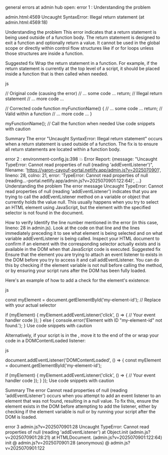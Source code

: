 general errors at admin hub open:
error 1 : Understanding the problem

admin.html:4569 Uncaught SyntaxError: Illegal return statement (at admin.html:4569:18)

Understanding the problem
This error indicates that a return statement is being used outside of a function body. The return statement is designed to exit a function and optionally return a value. It cannot be used in the global scope or directly within control flow structures like if or for loops unless those structures are inside a function.

Suggested fix
Wrap the return statement in a function. For example, if the return statement is currently at the top level of a script, it should be placed inside a function that is then called when needed.

js

// Original code (causing the error)
// ... some code ...
return; // Illegal return statement
// ... more code ...

// Corrected code
function myFunctionName() {
  // ... some code ...
  return; // Valid within a function
  // ... more code ...
}

myFunctionName(); // Call the function when needed
Use code snippets with caution

Summary
The error "Uncaught SyntaxError: Illegal return statement" occurs when a return statement is used outside of a function. The fix is to ensure all return statements are located within a function body.


error 2 :
environment-config.js:398 💥 Error Report: 
{message: "Uncaught TypeError: Cannot read properties of null (reading 'addEventListener')", filename: 'https://yaron-cayouf-portal.netlify.app/admin.js?v=2025070901', lineno: 28, colno: 21, error: 'TypeError: Cannot read properties of null (reading…-portal.netlify.app/admin.js?v=2025070901:122:64)', …}
Understanding the problem
The error message Uncaught TypeError: Cannot read properties of null (reading 'addEventListener') indicates that you are trying to call the addEventListener method on a variable or object that currently holds the value null. This usually happens when you try to select an HTML element using JavaScript, but the element with the specified selector is not found in the document.

How to verify
Identify the line number mentioned in the error (in this case, lineno: 28 in admin.js).
Look at the code on that line and the lines immediately preceding it to see what element is being selected and on what variable addEventListener is being called.
Inspect your HTML document to confirm if an element with the corresponding selector actually exists and is available in the DOM when that JavaScript code is executed.
Suggested fix
Ensure that the element you are trying to attach an event listener to exists in the DOM before you try to access it and call addEventListener. You can do this by checking if the element variable is not null before calling the method, or by ensuring your script runs after the DOM has been fully loaded.

Here's an example of how to add a check for the element's existence:

js

const myElement = document.getElementById('my-element-id'); // Replace with your actual selector

if (myElement) {
  myElement.addEventListener('click', () => {
    // Your event handler code
  });
} else {
  console.error('Element with ID "my-element-id" not found.');
}
Use code snippets with caution

Alternatively, if your script is in the <head>, move it to the end of the <body> or wrap your code in a DOMContentLoaded listener:

js

document.addEventListener('DOMContentLoaded', () => {
  const myElement = document.getElementById('my-element-id');

  if (myElement) {
    myElement.addEventListener('click', () => {
      // Your event handler code
    });
  }
});
Use code snippets with caution

Summary
The error Cannot read properties of null (reading 'addEventListener') occurs when you attempt to add an event listener to an element that was not found, resulting in a null value. To fix this, ensure the element exists in the DOM before attempting to add the listener, either by checking if the element variable is null or by running your script after the DOM is loaded.

error 3 
admin.js?v=2025070901:28 Uncaught TypeError: Cannot read properties of null (reading 'addEventListener')
    at Object.init (admin.js?v=2025070901:28:21)
    at HTMLDocument.<anonymous> (admin.js?v=2025070901:122:64)
init	@	admin.js?v=2025070901:28
(anonymous)	@	admin.js?v=2025070901:122